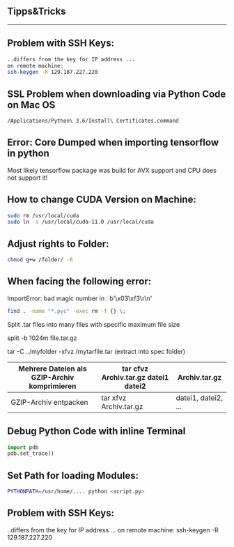 ## Tipps&Tricks

---

## Problem with SSH Keys: 
```bash
..differs from the key for IP address ... 
on remote machine:
ssh-keygen -R 129.187.227.220
```

## SSL Problem when downloading via Python Code on Mac OS
```bash
/Applications/Python\ 3.6/Install\ Certificates.command
```

## Error: Core Dumped when importing tensorflow in python
Most likely tensorflow package was build for AVX support and CPU does not support it! 

## How to change CUDA Version on Machine:
```bash
sudo rm /usr/local/cuda
sudo ln -s /usr/local/cuda-11.0 /usr/local/cuda
```

## Adjust rights to Folder:
```bash
chmod g+w /folder/ -R
```

## When facing the following error: 
ImportError: bad magic number in : b'\x03\xf3\r\n'

```bash
find . -name "*.pyc" -exec rm -f {} \;
```

Split .tar files into many files with specific maximum file size

split -b 1024m file.tar.gz

tar -C ../myfolder -xfvz /mytarfile.tar (extract into spec folder)

| Mehrere Dateien als GZIP-Archiv komprimieren  | tar cfvz Archiv.tar.gz datei1 datei2  | Archiv.tar.gz       |
|-----------------------------------------------|---------------------------------------|---------------------|
| GZIP-Archiv entpacken                         | tar xfvz Archiv.tar.gz                | datei1, datei2, ... |


## Debug Python Code with inline Terminal
```python
import pdb
pdb.set_trace()
```


## Set Path for loading Modules:
```bash
PYTHONPATH=/usr/home/.... python <script.py>
```

## Problem with SSH Keys: 
..differs from the key for IP address ... 
on remote machine:
ssh-keygen -R 129.187.227.220

